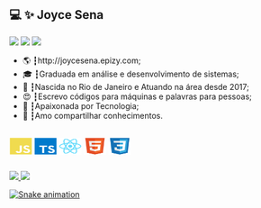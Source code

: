 <div>
 
## 💻 ✨ Joyce Sena 
<a href="https://www.linkedin.com/in/joyce-sena/"><img src="https://img.shields.io/badge/linkedin-0077B5.svg?style=for-the-badge&logo=linkedin&logoColor=white"></a>
<a href="https://www.instagram.com/joycedeveloper/"><img src="https://img.shields.io/badge/instagram-E4405F.svg?style=for-the-badge&logo=instagram&logoColor=white"></a>
<a href="mailto:ajoycesena@gmail.com"><img src="https://img.shields.io/badge/e‑mail-D14836.svg?style=for-the-badge&logo=GMail&logoColor=white"></a>

<ul>
 <li>🌎  ┇http://joycesena.epizy.com;</li>
  <li>🎓 ┇Graduada em análise e desenvolvimento de sistemas;</li>
  <li>🥋 ┇Nascida no Rio de Janeiro e Atuando na área desde 2017; </li>
  <li>😍 ┇Escrevo códigos para máquinas e palavras para pessoas;</li>
  <li>🚀 ┇Apaixonada por Tecnologia; </li>
  <li>💜 ┇Amo compartilhar conhecimentos.</li>
</ul>
 
 </div>

<div style="display: inline_block"><br>
  <img align="center" alt="Joyce-Js" height="30" width="40" src="https://raw.githubusercontent.com/devicons/devicon/master/icons/javascript/javascript-plain.svg">
  <img align="center" alt="Joyce-Ts" height="30" width="40" src="https://raw.githubusercontent.com/devicons/devicon/master/icons/typescript/typescript-plain.svg">
  <img align="center" alt="Joyce-React" height="30" width="40" src="https://raw.githubusercontent.com/devicons/devicon/master/icons/react/react-original.svg">
  <img align="center" alt="Joyce-HTML" height="30" width="40" src="https://raw.githubusercontent.com/devicons/devicon/master/icons/html5/html5-original.svg">
  <img align="center" alt="Joyce-CSS" height="30" width="40" src="https://raw.githubusercontent.com/devicons/devicon/master/icons/css3/css3-original.svg">
</div>

  ##
<div>
  <a href="https://github.com/projetosjoyce">
  <img height="180em" src="https://github-readme-stats.vercel.app/api?username=projetosjoyce&show_icons=true&theme=&include_all_commits=true&count_private=true"/>
  <img height="180em" src="https://github-readme-stats.vercel.app/api/top-langs/?username=projetosjoyce&layout=compact&langs_count=16&theme="/>
   
 ![Snake animation](https://github.com/projetosjoyce/rafaballerini/blob/output/github-contribution-grid-snake.svg)
<div>
 

 


